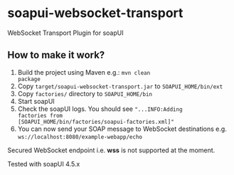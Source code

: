 soapui-websocket-transport
==========================

WebSocket Transport Plugin for soapUI

How to make it work?
-------------

1. Build the project using Maven e.g.: <code>mvn clean package</code>
1. Copy <code>target/soapui-websocket-transport.jar</code> to <code>SOAPUI_HOME/bin/ext</code>
1. Copy <code>factories/</code> directory to <code>SOAPUI_HOME/bin</code>
1. Start soapUI
1. Check the soapUI logs. You should see <code>"...INFO:Adding factories from [SOAPUI_HOME/bin/factories/soapui-factories.xml]"</code>
1. You can now send your SOAP message to WebSocket destinations e.g. <code>ws://localhost:8080/example-webapp/echo</code>

Secured WebSocket endpoint i.e. **wss** is not supported at the moment.

Tested with soapUI 4.5.x